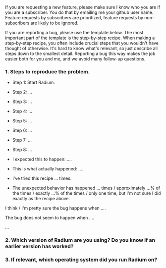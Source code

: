 If you are requesting a new feature, please make sure I know who you are if you are a subscriber.
You do that by emailing me your github user name. Feature requests by subscribers are prioritized,
feature requests by non-subscribers are likely to be ignored.

If you are reporting a bug, please use the template below.
The most important part of the template is the step-by-step
recipe. When making a step-by-step recipe, you often include
crucial steps that you wouldn't have thought of otherwise.
It's hard to know what's relevant, so just describe all steps
down to the smallest detail. Reporting a bug this way makes
the job easier both for you and me, and we avoid many follow-up
questions.


### 1. Steps to reproduce the problem.

* Step 1: Start Radium.
* Step 2: ...
* Step 3: ...
* Step 4: ...
* Step 5: ...
* Step 6: ...
* Step 7: ...
* Step 8: ...

* I expected this to happen: ....

* This is what actually happened: ....

* I've tried this recipe ... times.

* The unexpected behavior has happened ... times / approximately ...% of the times / exactly ...% of the times / only one time, but I'm not sure I did exactly as the recipe above.

I think / I'm pretty sure the bug happens when ....

The bug does not seem to happen when ....

...


### 2. Which version of Radium are you using? Do you know if an earlier version has worked?

### 3. If relevant, which operating system did you run Radium on?
